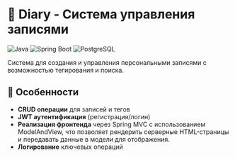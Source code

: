 # 📒 Diary - Система управления записями

![Java](https://img.shields.io/badge/Java-17-ED8B00?logo=openjdk&logoColor=white)
![Spring Boot](https://img.shields.io/badge/Spring_Boot-3.3.3-6DB33F?logo=springboot)
![PostgreSQL](https://img.shields.io/badge/PostgreSQL-17-4169E1?logo=postgresql)

Система для создания и управления персональными записями с возможностью тегирования и поиска.

## 🌟 Особенности
- **CRUD операции** для записей и тегов
- **JWT аутентификация** (регистрация/логин)
- **Реализация фронтенда** через Spring MVC с использованием ModelAndView, что позволяет рендерить серверные HTML-страницы и передавать данные в модели для отображения.
- **Логирование** ключевых операций
